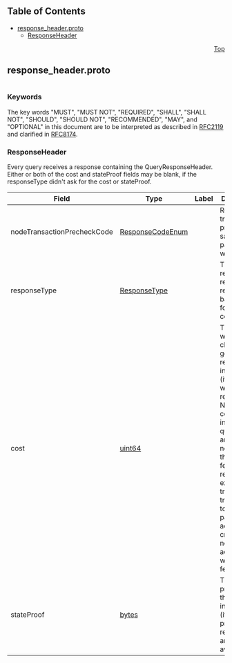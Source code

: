## Table of Contents

- [response_header.proto](#response_header-proto)
    - [ResponseHeader](#proto-ResponseHeader)
  



<a name="response_header-proto"></a>
<p align="right"><a href="#top">Top</a></p>

## response_header.proto
#

### Keywords
The key words "MUST", "MUST NOT", "REQUIRED", "SHALL", "SHALL NOT",
"SHOULD", "SHOULD NOT", "RECOMMENDED", "MAY", and "OPTIONAL" in this
document are to be interpreted as described in
[RFC2119](https://www.ietf.org/rfc/rfc2119) and clarified in
[RFC8174](https://www.ietf.org/rfc/rfc8174).


<a name="proto-ResponseHeader"></a>

### ResponseHeader
Every query receives a response containing the QueryResponseHeader. Either or both of the cost
and stateProof fields may be blank, if the responseType didn't ask for the cost or stateProof.


| Field | Type | Label | Description |
| ----- | ---- | ----- | ----------- |
| nodeTransactionPrecheckCode | [ResponseCodeEnum](#proto-ResponseCodeEnum) |  | Result of fee transaction precheck, saying it passed, or why it failed |
| responseType | [ResponseType](#proto-ResponseType) |  | The requested response is repeated back here, for convenience |
| cost | [uint64](#uint64) |  | The fee that would be charged to get the requested information (if a cost was requested). Note: This cost only includes the query fee and does not include the transfer fee(which is required to execute the transfer transaction to debit the payer account and credit the node account with query fee) |
| stateProof | [bytes](#bytes) |  | The state proof for this information (if a state proof was requested, and is available) |





 <!-- end messages -->

 <!-- end enums -->

 <!-- end HasExtensions -->

 <!-- end services -->


